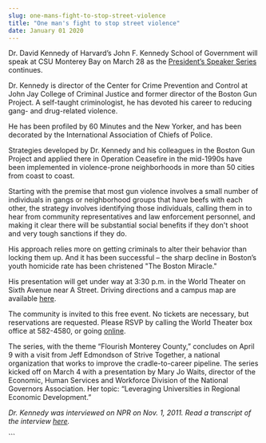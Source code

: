 ```yaml
---
slug: one-mans-fight-to-stop-street-violence
title: "One man's fight to stop street violence"
date: January 01 2020
---
```


 
<p>
  Dr. David Kennedy of Harvard’s John F. Kennedy School of Government will speak
  at CSU Monterey Bay on March 28 as the
  <a href="https://president.csumb.edu/presidents-speaker-series"
    >President’s Speaker Series</a
  >
  continues.
</p>
<p>
  Dr. Kennedy is director of the Center for Crime Prevention and Control at John
  Jay College of Criminal Justice and former director of the Boston Gun Project.
  A self-taught criminologist, he has devoted his career to reducing gang- and
  drug-related violence.
</p>
<p>
  He has been profiled by 60 Minutes and the New Yorker, and has been decorated
  by the International Association of Chiefs of Police.
</p>
<p>
  Strategies developed by Dr. Kennedy and his colleagues in the Boston Gun
  Project and applied there in Operation Ceasefire in the mid-1990s have been
  implemented in violence-prone neighborhoods in more than 50 cities from coast
  to coast.
</p>
<p>
  Starting with the premise that most gun violence involves a small number of
  individuals in gangs or neighborhood groups that have beefs with each other,
  the strategy involves identifying those individuals, calling them in to hear
  from community representatives and law enforcement personnel, and making it
  clear there will be substantial social benefits if they don't shoot and very
  tough sanctions if they do.
</p>
<p>
  His approach relies more on getting criminals to alter their behavior than
  locking them up. And it has been successful – the sharp decline in Boston’s
  youth homicide rate has been christened "The Boston Miracle."
</p>
<p>
  His presentation will get under way at 3:30 p.m. in the World Theater on Sixth
  Avenue near A Street. Driving directions and a campus map are available
  <a href="https://csumb.edu/maps">here</a>.
</p>
<p>
  The community is invited to this free event. No tickets are necessary, but
  reservations are requested. Please RSVP by calling the World Theater box
  office at 582-4580, or going <a href="https://csumb.edu/rsvp">online</a>.
</p>
<p>
  The series, with the theme “Flourish Monterey County,” concludes on April 9
  with a visit from Jeff Edmondson of Strive Together, a national organization
  that works to improve the cradle-to-career pipeline. The series kicked off on
  March 4 with a presentation by Mary Jo Waits, director of the Economic, Human
  Services and Workforce Division of the National Governors Association. Her
  topic: “Leveraging Universities in Regional Economic Development.”
</p>
<p>
  <em
    >Dr. Kennedy was interviewed on NPR on Nov. 1, 2011. Read a transcript of
    the interview
    <a
      href="https://www.npr.org/2012/11/09/164732917/interrupting-violence-with-the-message-dont-shoot"
      >here</a
    >.
  </em>
</p>
```

